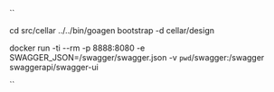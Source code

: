 ``

cd src/cellar
../../bin/goagen bootstrap -d cellar/design

docker run -ti --rm -p 8888:8080 -e SWAGGER_JSON=/swagger/swagger.json -v `pwd`/swagger:/swagger swaggerapi/swagger-ui

``
